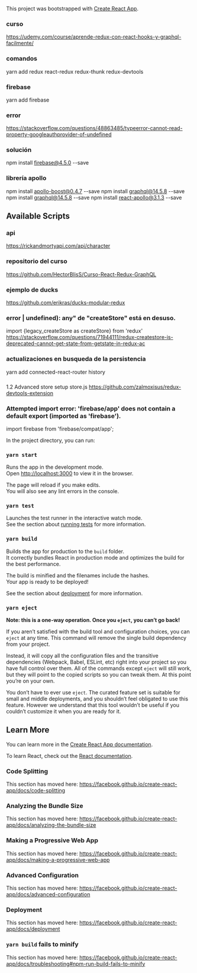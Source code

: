 This project was bootstrapped with [Create React App](https://github.com/facebook/create-react-app).

### curso
https://udemy.com/course/aprende-redux-con-react-hooks-y-graphql-facilmente/

### comandos
yarn add redux react-redux redux-thunk redux-devtools

### firebase
yarn add firebase

### error
https://stackoverflow.com/questions/48863485/typeerror-cannot-read-property-googleauthprovider-of-undefined

### solución
npm install firebase@4.5.0 --save

### librería apollo
npm install apollo-boost@0.4.7 --save
npm install graphql@14.5.8 --save
npm install graphql@14.5.8 --save
npm install react-apollo@3.1.3 --save

## Available Scripts

### api
https://rickandmortyapi.com/api/character

### repositorio del curso
https://github.com/HectorBlisS/Curso-React-Redux-GraphQL

### ejemplo de ducks
https://github.com/erikras/ducks-modular-redux

### error | undefined): any" de "createStore" está en desuso.
import {legacy_createStore as createStore} from 'redux'
https://stackoverflow.com/questions/71944111/redux-createstore-is-deprecated-cannot-get-state-from-getstate-in-redux-ac

### actualizaciones en busqueda de la persistencia
yarn add connected-react-router history

###
1.2 Advanced store setup
store.js
https://github.com/zalmoxisus/redux-devtools-extension

### Attempted import error: 'firebase/app' does not contain a default export (imported as 'firebase').
import firebase from 'firebase/compat/app';


In the project directory, you can run:

### `yarn start`

Runs the app in the development mode.<br />
Open [http://localhost:3000](http://localhost:3000) to view it in the browser.

The page will reload if you make edits.<br />
You will also see any lint errors in the console.

### `yarn test`

Launches the test runner in the interactive watch mode.<br />
See the section about [running tests](https://facebook.github.io/create-react-app/docs/running-tests) for more information.

### `yarn build`

Builds the app for production to the `build` folder.<br />
It correctly bundles React in production mode and optimizes the build for the best performance.

The build is minified and the filenames include the hashes.<br />
Your app is ready to be deployed!

See the section about [deployment](https://facebook.github.io/create-react-app/docs/deployment) for more information.

### `yarn eject`

**Note: this is a one-way operation. Once you `eject`, you can’t go back!**

If you aren’t satisfied with the build tool and configuration choices, you can `eject` at any time. This command will remove the single build dependency from your project.

Instead, it will copy all the configuration files and the transitive dependencies (Webpack, Babel, ESLint, etc) right into your project so you have full control over them. All of the commands except `eject` will still work, but they will point to the copied scripts so you can tweak them. At this point you’re on your own.

You don’t have to ever use `eject`. The curated feature set is suitable for small and middle deployments, and you shouldn’t feel obligated to use this feature. However we understand that this tool wouldn’t be useful if you couldn’t customize it when you are ready for it.

## Learn More

You can learn more in the [Create React App documentation](https://facebook.github.io/create-react-app/docs/getting-started).

To learn React, check out the [React documentation](https://reactjs.org/).

### Code Splitting

This section has moved here: https://facebook.github.io/create-react-app/docs/code-splitting

### Analyzing the Bundle Size

This section has moved here: https://facebook.github.io/create-react-app/docs/analyzing-the-bundle-size

### Making a Progressive Web App

This section has moved here: https://facebook.github.io/create-react-app/docs/making-a-progressive-web-app

### Advanced Configuration

This section has moved here: https://facebook.github.io/create-react-app/docs/advanced-configuration

### Deployment

This section has moved here: https://facebook.github.io/create-react-app/docs/deployment

### `yarn build` fails to minify

This section has moved here: https://facebook.github.io/create-react-app/docs/troubleshooting#npm-run-build-fails-to-minify
